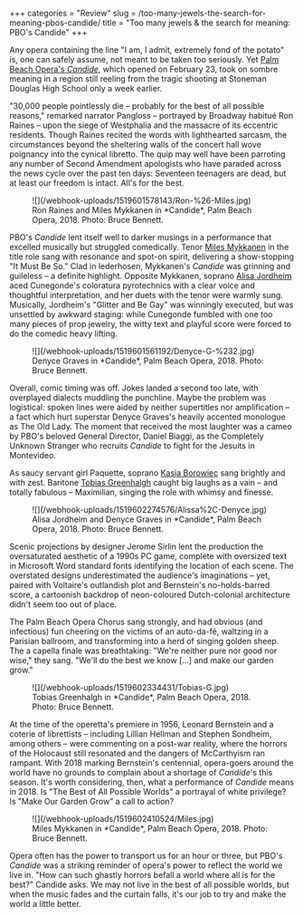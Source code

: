 +++
categories = "Review"
slug = /too-many-jewels-the-search-for-meaning-pbos-candide/
title = "Too many jewels &amp; the search for meaning: PBO&#039;s Candide"
+++

Any opera containing the line "I am, I admit, extremely fond of the potato" is, one can safely assume, not meant to be taken too seriously. Yet [Palm Beach Opera's *Candide*](https://pbopera.org/event/candide/), which opened on February 23, took on sombre meaning in a region still reeling from the tragic shooting at Stoneman Douglas High School only a week earlier.

"30,000 people pointlessly die – probably for the best of all possible reasons," remarked narrator Pangloss – portrayed by Broadway habitué Ron Raines – upon the siege of Westphalia and the massacre of its eccentric residents. Though Raines recited the words with lighthearted sarcasm, the circumstances beyond the sheltering walls of the concert hall wove poignancy into the cynical libretto. The quip may well have been parroting any number of Second Amendment apologists who have paraded across the news cycle over the past ten days: Seventeen teenagers are dead, but at least our freedom is intact. All's for the best.

<figure data-type="image">
![](/webhook-uploads/1519601578143/Ron-%26-Miles.jpg)
<figcaption>Ron Raines and Miles Mykkanen in *Candide*, Palm Beach Opera, 2018. Photo: Bruce Bennett.</figcaption>
</figure>

PBO's *Candide* lent itself well to darker musings in a performance that excelled musically but struggled comedically. Tenor [Miles Mykkanen](/scene/people/miles-mykkanen/) in the title role sang with resonance and spot-on spirit, delivering a show-stopping "It Must Be So." Clad in lederhosen, Mykkanen's *Candide* was grinning and guileless – a definite highlight. Opposite Mykkanen, soprano [Alisa Jordheim](/scene/people/alisa-jordheim/) aced Cunegonde's coloratura pyrotechnics with a clear voice and thoughtful interpretation, and her duets with the tenor were warmly sung. Musically, Jordheim's "Glitter and Be Gay" was winningly executed, but was unsettled by awkward staging: while Cunegonde fumbled with one too many pieces of prop jewelry, the witty text and playful score were forced to do the comedic heavy lifting.

<figure data-type="image">
![](/webhook-uploads/1519601561192/Denyce-G-%232.jpg)
<figcaption>Denyce Graves in *Candide*, Palm Beach Opera, 2018. Photo: Bruce Bennett.</figcaption>
</figure>

Overall, comic timing was off. Jokes landed a second too late, with overplayed dialects muddling the punchline. Maybe the problem was logistical: spoken lines were aided by neither supertitles nor amplification – a fact which hurt superstar Denyce Graves's heavily accented monologue as The Old Lady. The moment that received the most laughter was a cameo by PBO's beloved General Director, Daniel Biaggi, as the Completely Unknown Stranger who recruits *Candide* to fight for the Jesuits in Montevideo.

As saucy servant girl Paquette, soprano [Kasia Borowiec](/scene/people/kasia-borowiec/) sang brightly and with zest. Baritone [Tobias Greenhalgh](/scene/people/tobias-greenhalgh/) caught big laughs as a vain – and totally fabulous – Maximilian, singing the role with whimsy and finesse.

<figure data-type="image">
![](/webhook-uploads/1519602274576/Alissa%2C-Denyce.jpg)
<figcaption>Alisa Jordheim and Denyce Graves in *Candide*, Palm Beach Opera, 2018. Photo: Bruce Bennett.</figcaption>
</figure>

Scenic projections by designer Jerome Sirlin lent the production the oversaturated aesthetic of a 1990s PC game, complete with oversized text in Microsoft Word standard fonts identifying the location of each scene. The overstated designs underestimated the audience's imaginations – yet, paired with Voltaire's outlandish plot and Bernstein's no-holds-barred score, a cartoonish backdrop of neon-coloured Dutch-colonial architecture didn't seem too out of place.

The Palm Beach Opera Chorus sang strongly, and had obvious (and infectious) fun cheering on the victims of an auto-da-fé, waltzing in a Parisian ballroom, and transforming into a herd of singing golden sheep. The a capella finale was breathtaking: "We're neither pure nor good nor wise," they sang. "We'll do the best we know [...] and make our garden grow."

<figure data-type="image">
![](/webhook-uploads/1519602334431/Tobias-G.jpg)
<figcaption>Tobias Greenhalgh in *Candide*, Palm Beach Opera, 2018. Photo: Bruce Bennett.</figcaption>
</figure>

At the time of the operetta's premiere in 1956, Leonard Bernstein and a coterie of librettists – including Lillian Hellman and Stephen Sondheim, among others – were commenting on a post-war reality, where the horrors of the Holocaust still resonated and the dangers of McCarthyism ran rampant. With 2018 marking Bernstein's centennial, opera-goers around the world have no grounds to complain about a shortage of *Candide*'s this season. It's worth considering, then, what a performance of *Candide* means in 2018. Is "The Best of All Possible Worlds" a portrayal of white privilege? Is "Make Our Garden Grow" a call to action?

<figure data-type="image">
![](/webhook-uploads/1519602410524/Miles.jpg)
<figcaption>Miles Mykkanen in *Candide*, Palm Beach Opera, 2018. Photo: Bruce Bennett.</figcaption>
</figure>

Opera often has the power to transport us for an hour or three, but PBO's *Candide* was a striking reminder of opera's power to reflect the world we live in. "How can such ghastly horrors befall a world where all is for the best?" Candide asks. We may not live in the best of all possible worlds, but when the music fades and the curtain falls, it's our job to try and make the world a little better.
